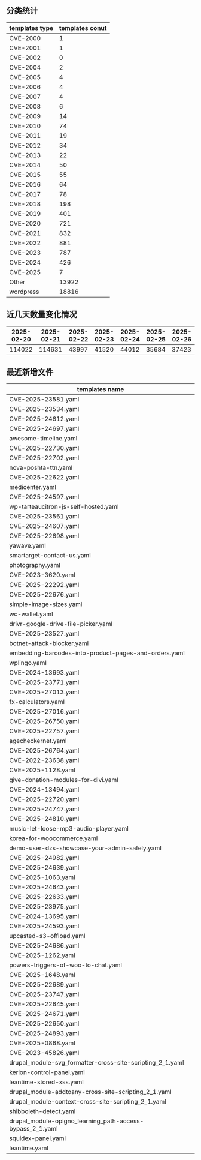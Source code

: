 ## 分类统计
| templates type | templates conut | 
| --- | --- |
| CVE-2000 | 1 |
| CVE-2001 | 1 |
| CVE-2002 | 0 |
| CVE-2004 | 2 |
| CVE-2005 | 4 |
| CVE-2006 | 4 |
| CVE-2007 | 4 |
| CVE-2008 | 6 |
| CVE-2009 | 14 |
| CVE-2010 | 74 |
| CVE-2011 | 19 |
| CVE-2012 | 34 |
| CVE-2013 | 22 |
| CVE-2014 | 50 |
| CVE-2015 | 55 |
| CVE-2016 | 64 |
| CVE-2017 | 78 |
| CVE-2018 | 198 |
| CVE-2019 | 401 |
| CVE-2020 | 721 |
| CVE-2021 | 832 |
| CVE-2022 | 881 |
| CVE-2023 | 787 |
| CVE-2024 | 426 |
| CVE-2025 | 7 |
| Other | 13922 |
| wordpress | 18816 |
## 近几天数量变化情况
|2025-02-20 | 2025-02-21 | 2025-02-22 | 2025-02-23 | 2025-02-24 | 2025-02-25 | 2025-02-26|
|--- | ------ | ------ | ------ | ------ | ------ | ---|
|114022 | 114631 | 43997 | 41520 | 44012 | 35684 | 37423|
## 最近新增文件
| templates name | 
| --- |
| CVE-2025-23581.yaml |
| CVE-2025-23534.yaml |
| CVE-2025-24612.yaml |
| CVE-2025-24697.yaml |
| awesome-timeline.yaml |
| CVE-2025-22730.yaml |
| CVE-2025-22702.yaml |
| nova-poshta-ttn.yaml |
| CVE-2025-22622.yaml |
| medicenter.yaml |
| CVE-2025-24597.yaml |
| wp-tarteaucitron-js-self-hosted.yaml |
| CVE-2025-23561.yaml |
| CVE-2025-24607.yaml |
| CVE-2025-22698.yaml |
| yawave.yaml |
| smartarget-contact-us.yaml |
| photography.yaml |
| CVE-2023-3620.yaml |
| CVE-2025-22292.yaml |
| CVE-2025-22676.yaml |
| simple-image-sizes.yaml |
| wc-wallet.yaml |
| drivr-google-drive-file-picker.yaml |
| CVE-2025-23527.yaml |
| botnet-attack-blocker.yaml |
| embedding-barcodes-into-product-pages-and-orders.yaml |
| wplingo.yaml |
| CVE-2024-13693.yaml |
| CVE-2025-23771.yaml |
| CVE-2025-27013.yaml |
| fx-calculators.yaml |
| CVE-2025-27016.yaml |
| CVE-2025-26750.yaml |
| CVE-2025-22757.yaml |
| agecheckernet.yaml |
| CVE-2025-26764.yaml |
| CVE-2022-23638.yaml |
| CVE-2025-1128.yaml |
| give-donation-modules-for-divi.yaml |
| CVE-2024-13494.yaml |
| CVE-2025-22720.yaml |
| CVE-2025-24747.yaml |
| CVE-2025-24810.yaml |
| music-let-loose-mp3-audio-player.yaml |
| korea-for-woocommerce.yaml |
| demo-user-dzs-showcase-your-admin-safely.yaml |
| CVE-2025-24982.yaml |
| CVE-2025-24639.yaml |
| CVE-2025-1063.yaml |
| CVE-2025-24643.yaml |
| CVE-2025-22633.yaml |
| CVE-2025-23975.yaml |
| CVE-2024-13695.yaml |
| CVE-2025-24593.yaml |
| upcasted-s3-offload.yaml |
| CVE-2025-24686.yaml |
| CVE-2025-1262.yaml |
| powers-triggers-of-woo-to-chat.yaml |
| CVE-2025-1648.yaml |
| CVE-2025-22689.yaml |
| CVE-2025-23747.yaml |
| CVE-2025-22645.yaml |
| CVE-2025-24671.yaml |
| CVE-2025-22650.yaml |
| CVE-2025-24893.yaml |
| CVE-2025-0868.yaml |
| CVE-2023-45826.yaml |
| drupal_module-svg_formatter-cross-site-scripting_2_1.yaml |
| kerion-control-panel.yaml |
| leantime-stored-xss.yaml |
| drupal_module-addtoany-cross-site-scripting_2_1.yaml |
| drupal_module-context-cross-site-scripting_2_1.yaml |
| shibboleth-detect.yaml |
| drupal_module-opigno_learning_path-access-bypass_2_1.yaml |
| squidex-panel.yaml |
| leantime.yaml |
